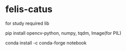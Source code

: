# felis-catus
for study
required lib

pip install opencv-python, numpy, tqdm, Image(for PIL)

conda install -c conda-forge notebook
